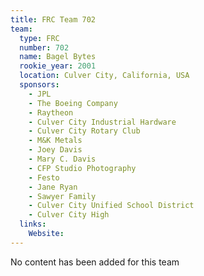 ```yaml
---
title: FRC Team 702
team:
  type: FRC
  number: 702
  name: Bagel Bytes
  rookie_year: 2001
  location: Culver City, California, USA
  sponsors:
    - JPL
    - The Boeing Company
    - Raytheon
    - Culver City Industrial Hardware
    - Culver City Rotary Club
    - M&K Metals
    - Joey Davis
    - Mary C. Davis
    - CFP Studio Photography
    - Festo
    - Jane Ryan
    - Sawyer Family
    - Culver City Unified School District
    - Culver City High
  links:
    Website: 
---
```

No content has been added for this team